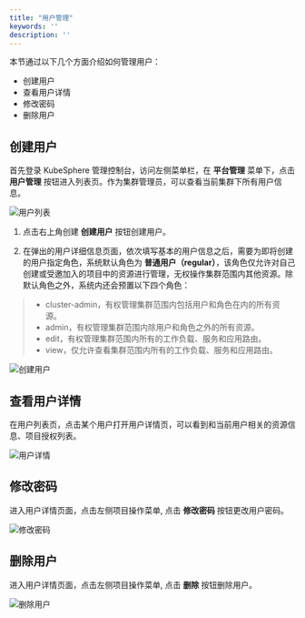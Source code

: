 ```yaml
---
title: "用户管理"
keywords: ''
description: ''
---
```



本节通过以下几个方面介绍如何管理用户：

- 创建用户
- 查看用户详情
- 修改密码
- 删除用户


## 创建用户  

首先登录 KubeSphere 管理控制台，访问左侧菜单栏，在 **平台管理** 菜单下，点击 **用户管理** 按钮进入列表页。作为集群管理员，可以查看当前集群下所有用户信息。

![用户列表](/user_lists.png)

1. 点击右上角创建 **创建用户** 按钮创建用户。

2. 在弹出的用户详细信息页面，依次填写基本的用户信息之后，需要为即将创建的用户指定角色，系统默认角色为 **普通用户（regular）**，该角色仅允许对自己创建或受邀加入的项目中的资源进行管理，无权操作集群范围内其他资源。除默认角色之外，系统内还会预置以下四个角色：

> - cluster-admin，有权管理集群范围内包括用户和角色在内的所有资源。
> - admin，有权管理集群范围内除用户和角色之外的所有资源。
> - edit，有权管理集群范围内所有的工作负载、服务和应用路由。
> - view，仅允许查看集群范围内所有的工作负载、服务和应用路由。

![创建用户](/user_create.png) 

## 查看用户详情  

在用户列表页，点击某个用户打开用户详情页，可以看到和当前用户相关的资源信息、项目授权列表。

![用户详情](/user_details.png)
  
## 修改密码  

进入用户详情页面，点击左侧项目操作菜单, 点击 **修改密码** 按钮更改用户密码。

![修改密码](/user_change_pwd.png)  

## 删除用户  

进入用户详情页面，点击左侧项目操作菜单, 点击 **删除** 按钮删除用户。

![删除用户](/user_change_pwd.png)  